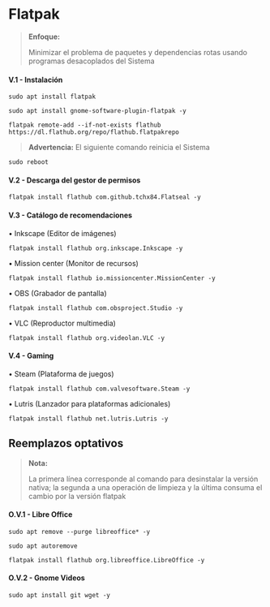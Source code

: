 # Flatpak

> **Enfoque:**
> <p> <p>
>  
> Minimizar el problema de paquetes y dependencias rotas usando programas desacoplados del Sistema 

#### V.1 - Instalación

~~~
sudo apt install flatpak
~~~

~~~
sudo apt install gnome-software-plugin-flatpak -y
~~~

~~~
flatpak remote-add --if-not-exists flathub https://dl.flathub.org/repo/flathub.flatpakrepo
~~~

> **Advertencia:** El siguiente comando reinicia el Sistema
~~~
sudo reboot
~~~


#### V.2 - Descarga del gestor de permisos

~~~
flatpak install flathub com.github.tchx84.Flatseal -y
~~~


#### V.3 - Catálogo de recomendaciones

• Inkscape (Editor de imágenes)
~~~
flatpak install flathub org.inkscape.Inkscape -y
~~~


• Mission center (Monitor de recursos)
~~~
flatpak install flathub io.missioncenter.MissionCenter -y
~~~


• OBS (Grabador de pantalla)
~~~
flatpak install flathub com.obsproject.Studio -y
~~~

• VLC (Reproductor multimedia)
~~~
flatpak install flathub org.videolan.VLC -y
~~~


#### V.4 - Gaming

• Steam (Plataforma de juegos)
~~~
flatpak install flathub com.valvesoftware.Steam -y
~~~

• Lutris (Lanzador para plataformas adicionales)
~~~
flatpak install flathub net.lutris.Lutris -y
~~~


## Reemplazos optativos

> **Nota:**
> <p> <p>
>  
> La primera línea corresponde al comando para desinstalar la versión nativa; la segunda a una operación de limpieza y la última consuma el cambio por la versión flatpak


#### O.V.1 - Libre Office

~~~
sudo apt remove --purge libreoffice* -y
~~~

~~~
sudo apt autoremove
~~~

~~~
flatpak install flathub org.libreoffice.LibreOffice -y
~~~

#### O.V.2 - Gnome Videos

~~~
sudo apt install git wget -y
~~~

